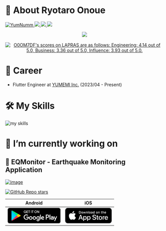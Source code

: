 # 👋 About Ryotaro Onoue

<p align="left">
  <a href="https://github.com/YumNumm/YumNumm/">
    <img src="https://komarev.com/ghpvc/?username=YumNumm&label=Profile+Views+(Since+Feb+2024)" alt="YumNumm" />
  </a>
  <a href="https://github.com/YumNumm">
    <img height="20" src="https://img.shields.io/github/followers/YumNumm?label=follow&logo=github&style=flat" />
  </a>
  <a href="http://qiita.com/YumNumm">
    <img height="20" src="https://qiita-badge.apiapi.app/s/YumNumm/posts.svg" />
  </a>
    <img height="20" src="https://qiita-badge.apiapi.app/s/YumNumm/contributions.svg" />
</p>

<p align="center">
  <img src="https://github-readme-stats.vercel.app/api?username=YumNumm&show=reviews,discussions_started,discussions_answered,prs_merged,prs_merged_percentage&show_icons=true&theme=transparent" />
</p>

<!--START_SECTION:lapras-card-->
<p align="center"><a href="https://lapras.com/public/O0OM7DF" target="_blank" rel="noopener noreferrer"><img alt="O0OM7DF's scores on LAPRAS are as follows: Engineering: 4.14 out of 5.0, Business: 3.36 out of 5.0, Influence: 3.93 out of 5.0." src="https://lapras-card-generator.vercel.app/api/svg?e=4.14&b=3.36&i=3.93&b1=%23020e27&b2=%230b6bba&i1=%23062366&i2=%231688bf&l=en" width="400" ></a></p>
<!--END_SECTION:lapras-card-->

# 📆 Career

- Flutter Engineer at [YUMEMI Inc.](https://yumemi.co.jp/) (2023/04 - Present)

# 🛠️ My Skills

<img alt="my skills" src="https://skillicons.dev/icons?theme=light&perline=8&i=flutter,dart,ts,js,firebase,cloudflare,workers,postgres,sqlite,linux,git,docker,markdown" />

# 🌱 I’m currently working on

## 📱 EQMonitor - Earthquake Monitoring Application

[![image](https://github.com/user-attachments/assets/c61e9ffd-1fb7-44db-954e-96770914e878)](https://github.com/YumNumm/EQMonitor)

[![GitHub Repo stars](https://img.shields.io/github/stars/YumNumm/EQMonitor)](https://github.com/YumNumm/EQMonitor)

|                                                              Android                                                               |                                                                          iOS                                                                          |
| :--------------------------------------------------------------------------------------------------------------------------------: | :---------------------------------------------------------------------------------------------------------------------------------------------------: |
| [<img src="resources/img/google-play-badge.png" height="50">](https://play.google.com/store/apps/details?id=net.yumnumm.eqmonitor) | [<img src="resources/img/appstore-badge.png" height="50">](https://apps.apple.com/ja/app/eqmonitor-%E5%9C%B0%E9%9C%87%E9%80%9F%E5%A0%B1/id6447546703) |
